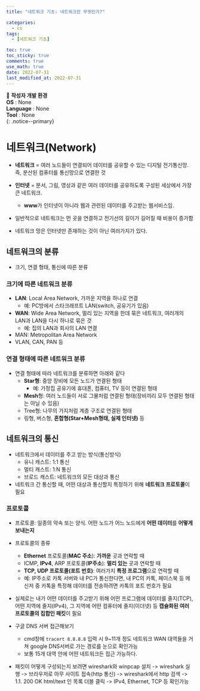 ```yaml
---
title: "네트워크 기초: 네트워크란 무엇인가?"

categories:
  - cs
tags:
  - [네트워크 기초]

toc: true
toc_sticky: true
comments: true
use_math: true
date: 2022-07-31
last_modified_at: 2022-07-31
---
```


📌 **작성자 개발 환경** <br>
**OS** : None <br>
**Language** : None<br>
**Tool** : None<br>
{: .notice--primary}

# 네트워크(Network)

- **네트워크** = 여러 노드들이 연결되어 데이터를 공유할 수 있는 디지털 전기통신망. 즉, 분산된 컴퓨터를 통신망으로 연결한 것
- **인터넷** = 문서, 그림, 영상과 같은 여러 데이터를 공유하도록 구성된 세상에서 가장 큰 네트워크. 
	- **www**가 인터넷이 아니라 웹과 관련된 데이터를 주고받는 웹서비스임.

- 일반적으로 네트워크는 먼 곳을 연결하고 전기선의 길이가 길어질 때 비용이 증가함
- 네트워크 망은 인터넷만 존재하는 것이 아닌 여러가지가 있다.

## 네트워크의 분류

- 크기, 연결 형태, 통신에 따른 분류 

### 크기에 따른 네트워크 분류

- **LAN**: Local Area Network, 가까운 지역을 하나로 연결
    - 예: PC방에서 스타크래프트 LAN(switch, 공유기가 있음)
- **WAN**: Wide Area Network, 멀리 있는 지역을 한데 묶은 네트워크, 여러개의 LAN과 LAN을 다시 하나로 묶은 것
    - 예: 집의 LAN과 회사의 LAN 연결
- MAN: Metropolitan Area Network
- VLAN, CAN, PAN 등

### 연결 형태에 따른 네트워크 분류
- 연결 형태에 따라 네트워크를 분류하면 아래와 같다
	- **Star형**: 중앙 장비에 모든 노드가 연결된 형태
		- 예: 가정집 공유기에 휴대폰, 컴퓨터, TV 등이 연결된 형태
	- **Mesh**형: 여러 노드들이 서로 그물처럼 연결된 형태(장비끼리 모두 연결된 형태는 아닐 수 있음)
	- Tree형: 나무의 가지처럼 계층 구조로 연결된 형태
	- 링형, 버스형, **혼합형(Star+Mesh형태, 실제 인터넷)** 등

## 네트워크의 통신

- 네트워크에서 데이터를 주고 받는 방식(통신방식)
	- 유니 캐스트: 1:1 통신
	- 멀티 캐스트: 1:N 통신
	- 브로드 캐스트: 네트워크의 모든 대상과 통신
- 네트워크 간 통신할 때, 어떤 대상과 통신할지 특정하기 위해 **네트워크 프로토콜**이 필요

### 프로토콜 

- 프로토콜: 일종의 약속 또는 양식. 어떤 노드가 어느 노드에게 **어떤 데이터**를 **어떻게 보내는지**
- 프로토콜의 종류
	- **Ethernet** 프로토콜(**MAC 주소**): **가까운** 곳과 연락할 때
	- ICMP, **IPv4**, ARP 프로토콜(**IP주소**): **멀리 있는** 곳과 연락할 때
	- **TCP, UDP 프로토콜(포트 번호)**: 여러가지 **특정 프로그램**으로 연락할 때
	- 예: IP주소로 카톡 서버와 내 PC가 통신한다면, 내 PC의 카톡, 페이스북 등 메신저 중 카톡을 특정해 데이터를 전송하려면 카톡의 포트 번호가 필요
- 실제로는 내가 어떤 데이터를 주고받기 위해 어떤 프로그램에 데이터를 줄지(TCP), 어떤 지역에 줄지(IPv4), 그 지역에 어떤 컴퓨터에 줄지(이더넷) 등 **캡슐화된 여러 프로토콜의 집합인 패킷**이 필요

- 구글 DNS 서버 접근해보기
	- cmd창에 `tracert 8.8.8.8` 입력 시 9~11개 정도 네트워크 WAN 대역들을 거쳐 google DNS서버로 가는 경로를 눈으로 확인가능
	- 보통 15개 대역 안에 어떤 네트워크든 접근 가능하다.
- 패킷이 어떻게 구성되는지 보려면 wireshark와 winpcap 설치 -> wireshark 실행 -> 브라우저로 아무 사이트 접속(http 통신) -> wireshark에서 http 검색 -> 1.1. 200 OK html/text 인 목록 더블 클릭 -> IPv4, Ethernet, TCP 등 확인가능
